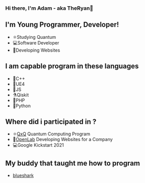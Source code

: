 ### Hi there, I'm Adam - aka TheRyan👋

## I'm Young Programmer, Developer!
- ⚛️Studying Quantum 
- 💻Software Developer
- 🔌Developing Websites 

## I am capable program in these languages
- 🔭C++
- 🧬UE4
- 🔬JS
- ⚗️Qiskit
- 📡PHP
- 🐍Python

## Where did i participated in ?
- ⚛️[QxQ](https://www.qubitbyqubit.org/programs) Quantum Computing Program 
- 🔌[OpenLab](https://openlab.sk/) Developing Websites for a Company
- 💻Google Kickstart 2021

## My buddy that taught me how to program
- [blueshark](https://github.com/blueshark42#hi-there-) 

